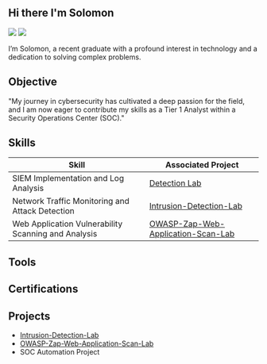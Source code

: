 ## Hi there I'm Solomon
<a href="https://linkedin.com/in/solomon-omari-095281172"><img src="https://img.shields.io/badge/-LinkedIn-0072b1?&style=for-the-badge&logo=linkedin&logoColor=white" /></a>
<a href="https://www.credly.com/badges/6337409b-bb54-4957-ac3f-caf3d17523f7/public_url"><img src="https://img.shields.io/badge/-CompTIA Sec+-FF0000?&style=for-the-badge&logo=CompTIA&logoColor=white" /></a>

I’m Solomon, a recent graduate with a profound interest in technology and a dedication to solving complex problems.

## Objective
"My journey in cybersecurity has cultivated a deep passion for the field, and I am now eager to contribute my skills as a Tier 1 Analyst within a Security Operations Center (SOC)."

## Skills
| Skill                                         | Associated Project         |
|-----------------------------------------------|----------------------------|
| SIEM Implementation and Log Analysis          | <a href="https://google.com">Detection Lab</a>|
| Network Traffic Monitoring and Attack Detection | <a href="https://github.com/TheSolomonO/Intrusion-Detection-Lab">Intrusion-Detection-Lab</a>|
| Web Application Vulnerability Scanning and Analysis | <a href="https://github.com/TheSolomonO/OWASP-Zap-Web-Application-Scan-Lab">OWASP-Zap-Web-Application-Scan-Lab</a>|

## Tools

## Certifications

## Projects
- <a href="https://github.com/TheSolomonO/Intrusion-Detection-Lab">Intrusion-Detection-Lab</a>
- <a href="https://github.com/TheSolomonO/OWASP-Zap-Web-Application-Scan-Lab">OWASP-Zap-Web-Application-Scan-Lab</a>
- SOC Automation Project

